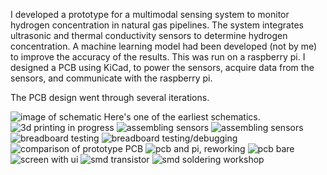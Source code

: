 I developed a prototype for a multimodal sensing system to monitor hydrogen concentration in natural gas pipelines. The system integrates ultrasonic and thermal conductivity sensors to determine hydrogen concentration. A machine learning model had been developed (not by me) to improve the accuracy of the results. This was run on a raspberry pi. I designed a PCB using KiCad, to power the sensors, acquire data from the sensors, and communicate with the raspberry pi. 

The PCB design went through several iterations.

<img src="assets/images/hydrogen_schematic_v1.png" alt="image of schematic">
Here's one of the earliest schematics. 

<img src="assets/images/3d_printing_in_progress.jpg" alt="3d printing in progress">

<img src="assets/images/assembling_sensors.jpg" alt="assembling sensors">
<img src="assets/images/assembling_sensors_2.jpg" alt="assembling sensors">

<img src="assets/images/breadboard_testing.jpg" alt="breadboard testing">

<img src="assets/images/hydrogen_pcb_cad.jpg" alt="breadboard testing/debugging ">

<img src="assets/images/hydrogen_prototype_comparison.jpg" alt="comparison of prototype PCB ">

<img src="assets/images/pcb_and_pi_rework.jpg" alt="pcb and pi, reworking">

<img src="assets/images/pcb_bare.jpg" alt="pcb bare">

<img src="assets/images/screen_w_ui.jpg" alt="screen with ui">

<img src="assets/images/smd_transistor.jpg" alt="smd transistor">

<img src="assets/images/smd_workshop.jpg" alt="smd soldering workshop">

